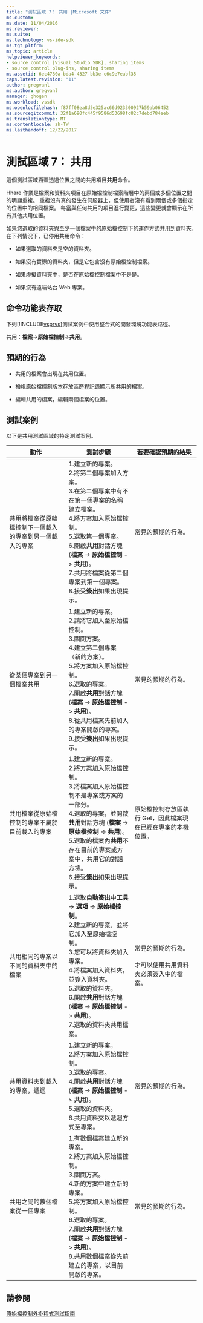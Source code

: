 ```yaml
---
title: "測試區域 7： 共用 |Microsoft 文件"
ms.custom: 
ms.date: 11/04/2016
ms.reviewer: 
ms.suite: 
ms.technology: vs-ide-sdk
ms.tgt_pltfrm: 
ms.topic: article
helpviewer_keywords:
- source control [Visual Studio SDK], sharing items
- source control plug-ins, sharing items
ms.assetid: 6ec4780a-bda4-4327-bb3e-c6c9e7eabf35
caps.latest.revision: "11"
author: gregvanl
ms.author: gregvanl
manager: ghogen
ms.workload: vssdk
ms.openlocfilehash: f87ff08ea8d5e325ac66d923300927b59ab06452
ms.sourcegitcommit: 32f1a690fc445f9586d53698fc82c7debd784eeb
ms.translationtype: MT
ms.contentlocale: zh-TW
ms.lasthandoff: 12/22/2017
---
```

# <a name="test-area-7-share"></a>測試區域 7： 共用
這個測試區域涵蓋透過位置之間的共用項目**共用**命令。  
  
 Hhare 作業是檔案和資料夾項目在原始檔控制檔案階層中的兩個或多個位置之間的明顯重複。 重複沒有真的發生在伺服器上，但使用者沒有看到兩個或多個指定的位置中的相同檔案。 每當與任何共用的項目進行變更，這些變更就會顯示在所有其他共用位置。  
  
 如果您選取的資料夾與至少一個檔案中的原始檔控制下的運作方式共用到資料夾。 在下列情況下，已停用共用命令：  
  
-   如果選取的資料夾是空的資料夾。  
  
-   如果沒有實際的資料夾，但是它包含沒有原始檔控制檔案。  
  
-   如果虛擬資料夾中，是否在原始檔控制檔案中不是是。  
  
-   如果沒有遠端站台 Web 專案。  
  
## <a name="command-menu-access"></a>命令功能表存取  
 下列[!INCLUDE[vsprvs](../../code-quality/includes/vsprvs_md.md)]測試案例中使用整合式的開發環境功能表路徑。  
  
 共用：**檔案**->**原始檔控制**->**共用**。  
  
## <a name="expected-behavior"></a>預期的行為  
  
-   共用的檔案會出現在共用位置。  
  
-   檢視原始檔控制版本存放區歷程記錄顯示所共用的檔案。  
  
-   編輯共用的檔案，編輯兩個檔案的位置。  
  
## <a name="test-cases"></a>測試案例  
 以下是共用測試區域的特定測試案例。  
  
|動作|測試步驟|若要確認預期的結果|  
|------------|----------------|--------------------------------|  
|共用將檔案從原始檔控制下一個載入的專案到另一個載入的專案|1.建立新的專案。<br />2.將第二個專案加入方案。<br />3.在第二個專案中有不在第一個專案的名稱建立檔案。<br />4.將方案加入原始檔控制。<br />5.選取第一個專案。<br />6.開啟**共用**對話方塊 (**檔案** -> **原始檔控制** -> **共用**)。<br />7.共用將檔案從第二個專案到第一個專案。<br />8.接受**簽出**如果出現提示。|常見的預期的行為。|  
|從某個專案到另一個檔案共用|1.建立新的專案。<br />2.請將它加入至原始檔控制。<br />3.關閉方案。<br />4.建立第二個專案 （新的方案）。<br />5.將方案加入原始檔控制。<br />6.選取的專案。<br />7.開啟**共用**對話方塊 (**檔案** -> **原始檔控制** -> **共用**)。<br />8.從共用檔案先前加入的專案開啟的專案。<br />9.接受**簽出**如果出現提示。|常見的預期的行為。|  
|共用檔案從原始檔控制的專案不屬於目前載入的專案|1.建立新的專案。<br />2.將方案加入原始檔控制。<br />3.將檔案加入原始檔控制不是專案或方案的一部分。<br />4.選取的專案，並開啟**共用**對話方塊 (**檔案** -> **原始檔控制** -> **共用**)。<br />5.選取的檔案內**共用**不存在目前的專案或方案中，共用它的對話方塊。<br />6.接受**簽出**如果出現提示。|原始檔控制存放區執行 Get，因此檔案現在已經在專案的本機位置。|  
|共用相同的專案以不同的資料夾中的檔案|1.選取**自動簽出**中**工具** -> **選項** -> **原始檔控制**。<br />2.建立新的專案，並將它加入至原始檔控制。<br />3.您可以將資料夾加入專案。<br />4.將檔案加入資料夾，並簽入資料夾。<br />5.選取的資料夾。<br />6.開啟**共用**對話方塊 (**檔案** -> **原始檔控制** -> **共用**)。<br />7.選取的資料夾共用檔案。|常見的預期的行為。<br /><br /> 才可以使用共用資料夾必須簽入中的檔案。|  
|共用資料夾到載入的專案，遞迴|1.建立新的專案。<br />2.將方案加入原始檔控制。<br />3.選取的專案。<br />4.開啟**共用**對話方塊 (**檔案** -> **原始檔控制** -> **共用**)。<br />5.選取的資料夾。<br />6.共用資料夾以遞迴方式至專案。|常見的預期的行為。|  
|共用之間的數個檔案從一個專案|1.有數個檔案建立新的專案。<br />2.將方案加入原始檔控制。<br />3.關閉方案。<br />4.新的方案中建立新的專案。<br />5.將方案加入原始檔控制。<br />6.選取的專案。<br />7.開啟**共用**對話方塊 (**檔案** -> **原始檔控制** -> **共用**)。<br />8.共用數個檔案從先前建立的專案，以目前開啟的專案。|常見的預期的行為。|  
  
## <a name="see-also"></a>請參閱  
 [原始檔控制外掛程式測試指南](../../extensibility/internals/test-guide-for-source-control-plug-ins.md)